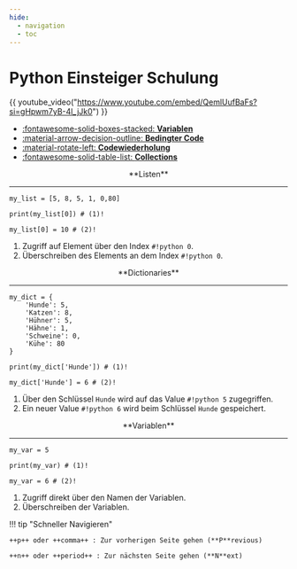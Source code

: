 ```yaml
---
hide:
  - navigation
  - toc
---
```


# Python Einsteiger Schulung

{{ youtube_video("https://www.youtube.com/embed/QemlUufBaFs?si=gHpwm7yB-4l_jJk0") }}

<div class="grid cards" markdown>

- [:fontawesome-solid-boxes-stacked: **Variablen**](content/variables/variablen.md)
- [:material-arrow-decision-outline: **Bedingter Code**](content/bedingter_code/bedingter_code.md)
- [:material-rotate-left: **Codewiederholung**](content/loops/loops.md)
- [:fontawesome-solid-table-list: **Collections**](content/collections/lists.md)

</div>

<!-- Laden der model-viewer Bibliothek -->
<script type="module" src="https://unpkg.com/@google/model-viewer/dist/model-viewer.min.js"></script>
<script nomodule src="https://unpkg.com/@google/model-viewer/dist/model-viewer-legacy.js"></script>

<div class="grid cards" markdown>

<div markdown>
<p style="text-align:center;" markdown>**Listen**</p>

---

<model-viewer 
    src="content/collections/list.glb" 
    alt="Ein 3D-Modell"
    camera-orbit="-15deg 80deg 2m" 
    disable-zoom 
    camera-controls
    style="width: 100%; height: 600px;">
</model-viewer>
```{ .python }
my_list = [5, 8, 5, 1, 0,80]

print(my_list[0]) # (1)!

my_list[0] = 10 # (2)!
```

1. Zugriff auf Element über den Index `#!python 0`.
2. Überschreiben des Elements an dem Index `#!python 0`.

</div>

<div markdown>
<p style="text-align:center;" markdown>**Dictionaries**</p>

---

<model-viewer 
    src="content/collections/dict.glb" 
    alt="Ein 3D-Modell"
    camera-orbit="15deg 80deg 2m" 
    disable-zoom 
    camera-controls
    style="width: 100%; height: 600px;">
</model-viewer>
```{ .python }
my_dict = {
    'Hunde': 5,
    'Katzen': 8,
    'Hühner': 5,
    'Hähne': 1,
    'Schweine': 0,
    'Kühe': 80
}

print(my_dict['Hunde']) # (1)!

my_dict['Hunde'] = 6 # (2)!
```

1. Über den Schlüssel `Hunde` wird auf das Value `#!python 5` zugegriffen.
2. Ein neuer Value `#!python 6` wird beim Schlüssel `Hunde` gespeichert. 
</div>
<div markdown>
<p style="text-align:center;" markdown>**Variablen**</p>

---

<model-viewer 
    src="content/collections/var.glb" 
    alt="Ein 3D-Modell"
    camera-orbit="-15deg 80deg 2m" 
    disable-zoom 
    camera-controls
    style="width: 100%; height: 600px;">
</model-viewer>
```{ .python }
my_var = 5

print(my_var) # (1)!

my_var = 6 # (2)!
```

1. Zugriff direkt über den Namen der Variablen.
2. Überschreiben der Variablen. 
</div>
</div>

!!! tip "Schneller Navigieren"

    ++p++ oder ++comma++ : Zur vorherigen Seite gehen (**P**revious)

    ++n++ oder ++period++ : Zur nächsten Seite gehen (**N**ext)
 